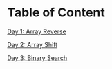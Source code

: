 # Table of Content
[Day 1: Array Reverse](otherReadmes/reverseREADME.md)

[Day 2: Array Shift](otherReadmes/shiftREADME.md)

[Day 3: Binary Search](otherReadmes/array-binary-search.jpg)
